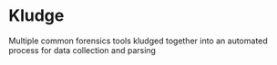 Kludge
======

Multiple common forensics tools kludged together into an automated process for data collection and parsing
